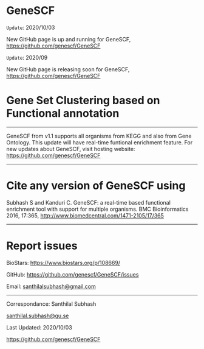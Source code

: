 # GeneSCF


``Update``: 2020/10/03

New GitHub page is up and running for GeneSCF, https://github.com/genescf/GeneSCF

``Update``: 2020/09

New GitHub page is releasing soon for GeneSCF, https://github.com/genescf/GeneSCF


# Gene Set Clustering based on Functional annotation 
----------------------------------------------------------------------------
GeneSCF from v1.1 supports all organisms from KEGG and also from Gene Ontology. This update will have real-time funtional enrichment feature.
For new updates about GeneSCF, visit hosting website: https://github.com/genescf/GeneSCF


--------------------------
# Cite any version of GeneSCF using

Subhash S and Kanduri C. GeneSCF: a real-time based functional enrichment tool with support for multiple organisms. 
BMC Bioinformatics 2016, 17:365, http://www.biomedcentral.com/1471-2105/17/365


--------------------------
# Report issues

BioStars: https://www.biostars.org/p/108669/

GitHub: https://github.com/genescf/GeneSCF/issues

Email: santhilalsubhash@gmail.com



--------------------------
Correspondance: Santhilal Subhash

santhilal.subhash@gu.se

Last Updated: 2020/10/03

https://github.com/genescf/GeneSCF
